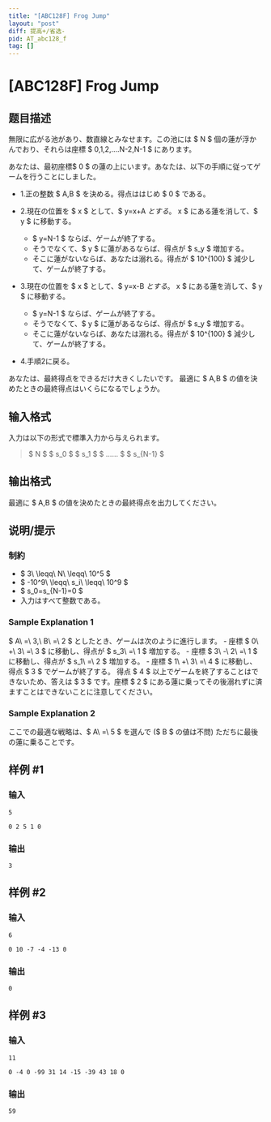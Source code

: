 ```yaml
---
title: "[ABC128F] Frog Jump"
layout: "post"
diff: 提高+/省选-
pid: AT_abc128_f
tag: []
---
```


# [ABC128F] Frog Jump

## 题目描述

[problemUrl]: https://atcoder.jp/contests/abc128/tasks/abc128_f

無限に広がる池があり、数直線とみなせます。この池には $ N $ 個の蓮が浮かんでおり、それらは座標 $ 0,1,2,....N-2,N-1 $ にあります。

あなたは、最初座標$ 0 $ の蓮の上にいます。あなたは、以下の手順に従ってゲームを行うことにしました。

- 1.正の整数 $ A,B $ を決める。得点ははじめ $ 0 $ である。
- 2.現在の位置を $ x $ として、$ y=x+A $とする。$ x $ にある蓮を消して、$ y $ に移動する。
  
  
  - $ y=N-1 $ ならば、ゲームが終了する。
  - そうでなくて、$ y $ に蓮があるならば、得点が $ s_y $ 増加する。
  - そこに蓮がないならば、あなたは溺れる。得点が $ 10^{100} $ 減少して、ゲームが終了する。
- 3.現在の位置を $ x $ として、$ y=x-B $とする。$ x $ にある蓮を消して、$ y $ に移動する。
  
  
  - $ y=N-1 $ ならば、ゲームが終了する。
  - そうでなくて、$ y $ に蓮があるならば、得点が $ s_y $ 増加する。
  - そこに蓮がないならば、あなたは溺れる。得点が $ 10^{100} $ 減少して、ゲームが終了する。
- 4.手順2に戻る。

あなたは、最終得点をできるだけ大きくしたいです。 最適に $ A,B $ の値を決めたときの最終得点はいくらになるでしょうか。

## 输入格式

入力は以下の形式で標準入力から与えられます。

> $ N $ $ s_0 $ $ s_1 $ $ ...... $ $ s_{N-1} $

## 输出格式

最適に $ A,B $ の値を決めたときの最終得点を出力してください。

## 说明/提示

### 制約

- $ 3\ \leqq\ N\ \leqq\ 10^5 $
- $ -10^9\ \leqq\ s_i\ \leqq\ 10^9 $
- $ s_0=s_{N-1}=0 $
- 入力はすべて整数である。

### Sample Explanation 1

$ A\ =\ 3,\ B\ =\ 2 $ としたとき、ゲームは次のように進行します。 - 座標 $ 0\ +\ 3\ =\ 3 $ に移動し、得点が $ s_3\ =\ 1 $ 増加する。 - 座標 $ 3\ -\ 2\ =\ 1 $ に移動し、得点が $ s_1\ =\ 2 $ 増加する。 - 座標 $ 1\ +\ 3\ =\ 4 $ に移動し、得点 $ 3 $ でゲームが終了する。 得点 $ 4 $ 以上でゲームを終了することはできないため、答えは $ 3 $ です。座標 $ 2 $ にある蓮に乗ってその後溺れずに済ますことはできないことに注意してください。

### Sample Explanation 2

ここでの最適な戦略は、$ A\ =\ 5 $ を選んで ($ B $ の値は不問) ただちに最後の蓮に乗ることです。

## 样例 #1

### 输入

```
5
0 2 5 1 0
```

### 输出

```
3
```

## 样例 #2

### 输入

```
6
0 10 -7 -4 -13 0
```

### 输出

```
0
```

## 样例 #3

### 输入

```
11
0 -4 0 -99 31 14 -15 -39 43 18 0
```

### 输出

```
59
```

